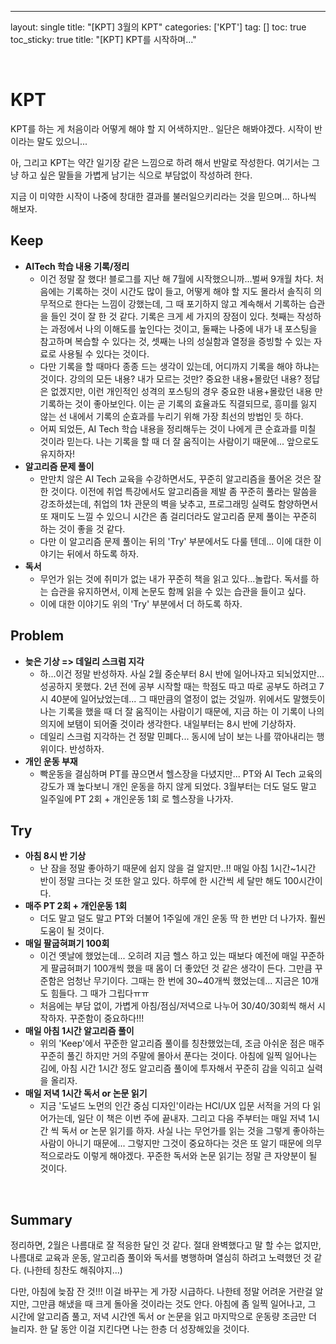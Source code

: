 ---
layout: single
title: "[KPT] 3월의 KPT"
categories: ['KPT']
tag: []
toc: true
toc_sticky: true
title: "[KPT] KPT를 시작하며..."


<br>

# KPT

KPT를 하는 게 처음이라 어떻게 해야 할 지 어색하지만.. 일단은 해봐야겠다. 시작이 반이라는 말도 있으니...

아, 그리고 KPT는 약간 일기장 같은 느낌으로 하려 해서 반말로 작성한다. 여기서는 그냥 하고 싶은 말들을 가볍게 남기는 식으로 부담없이 작성하려 한다. 

지금 이 미약한 시작이 나중에 창대한 결과를 불러일으키리라는 것을 믿으며... 하나씩 해보자. 

## Keep

* **AITech 학습 내용 기록/정리**
  * 이건 정말 잘 했다! 블로그를 지난 해 7월에 시작했으니까...벌써 9개월 차다. 처음에는 기록하는 것이 시간도 많이 들고, 어떻게 해야 할 지도 몰라서 솔직히 의무적으로 한다는 느낌이 강했는데, 그 때 포기하지 않고 계속해서 기록하는 습관을 들인 것이 잘 한 것 같다. 기록은 크게 세 가지의 장점이 있다. 첫째는 작성하는 과정에서 나의 이해도를 높인다는 것이고, 둘째는 나중에 내가 내 포스팅을 참고하며 복습할 수 있다는 것, 셋째는 나의 성실함과 열정을 증빙할 수 있는 자료로 사용될 수 있다는 것이다. 
  * 다만 기록을 할 때마다 종종 드는 생각이 있는데, 어디까지 기록을 해야 하냐는 것이다. 강의의 모든 내용? 내가 모르는 것만? 중요한 내용+몰랐던 내용? 정답은 없겠지만, 이런 개인적인 성격의 포스팅의 경우 중요한 내용+몰랐던 내용 만 기록하는 것이 좋아보인다. 이는 곧 기록의 효율과도 직결되므로, 흥미를 잃지 않는 선 내에서 기록의 순효과를 누리기 위해 가장 최선의 방법인 듯 하다. 
  * 어찌 되었든, AI Tech 학습 내용을 정리해두는 것이 나에게 큰 순효과를 미칠 것이라 믿는다. 나는 기록을 할 때 더 잘 움직이는 사람이기 때문에... 앞으로도 유지하자!
* **알고리즘 문제 풀이**
  * 만만치 않은 AI Tech 교육을 수강하면서도, 꾸준히 알고리즘을 풀어온 것은 잘 한 것이다. 이전에 취업 특강에서도 알고리즘을 제발 좀 꾸준히 풀라는 말씀을 강조하셨는데, 취업의 1차 관문의 벽을 낮추고, 프로그래밍 실력도 함양하면서 또 재미도 느낄 수 있으니 시간은 좀 걸리더라도 알고리즘 문제 풀이는 꾸준히 하는 것이 좋을 것 같다. 
  * 다만 이 알고리즘 문제 풀이는 뒤의 'Try' 부분에서도 다룰 텐데... 이에 대한 이야기는 뒤에서 하도록 하자. 
* **독서**
  * 무언가 읽는 것에 취미가 없는 내가 꾸준히 책을 읽고 있다...놀랍다. 독서를 하는 습관을 유지하면서, 이제 논문도 함께 읽을 수 있는 습관을 들이고 싶다. 
  * 이에 대한 이야기도 위의 'Try' 부분에서 더 하도록 하자. 

## Problem

* **늦은 기상 => 데일리 스크럼 지각**
  * 하...이건 정말 반성하자. 사실 2월 중순부터 8시 반에 일어나자고 되뇌었지만... 성공하지 못했다. 2년 전에 공부 시작할 때는 학점도 따고 따로 공부도 하려고  7시 40분에 일어났었는데... 그 때만큼의 열정이 없는 것일까. 위에서도 말했듯이 나는 기록을 했을 때 더 잘 움직이는 사람이기 때문에, 지금 하는 이 기록이 나의 의지에 보탬이 되어줄 것이라 생각한다. 내일부터는 8시 반에 기상하자. 
  * 데일리 스크럼 지각하는 건 정말 민폐다... 동시에 남이 보는 나를 깎아내리는 행위이다. 반성하자. 
* **개인 운동 부재**
  * 빡운동을 결심하며 PT를 끊으면서 헬스장을 다녔지만... PT와 AI Tech 교육의 강도가 꽤 높다보니 개인 운동을 하지 않게 되었다. 3월부터는 더도 덜도 말고 일주일에 PT 2회 + 개인운동 1회 로 헬스장을 나가자. 

## Try

* **아침 8시 반 기상**
  * 난 잠을 정말 좋아하기 때문에 쉽지 않을 걸 알지만..!! 매일 아침 1시간~1시간 반이 정말 크다는 것 또한 알고 있다. 하루에 한 시간씩 세 달만 해도 100시간이다. 
* **매주 PT 2회 + 개인운동 1회**
  * 더도 말고 덜도 말고 PT와 더불어 1주일에 개인 운동 딱 한 번만 더 나가자. 훨씬 도움이 될 것이다. 
* **매일 팔굽혀펴기 100회**
  * 이건 옛날에 했었는데... 오히려 지금 헬스 하고 있는 때보다 예전에 매일 꾸준하게 팔굽혀펴기 100개씩 했을 때 몸이 더 좋았던 것 같은 생각이 든다. 그만큼 꾸준함은 엄청난 무기이다. 그때는 한 번에 30~40개씩 했었는데... 지금은 10개도 힘들다. 그 때가 그립다ㅠㅠ
  * 처음에는 부담 없이, 가볍게 아침/점심/저녁으로 나누어 30/40/30회씩 해서 시작하자. 꾸준함이 중요하다!!!
* **매일 아침 1시간 알고리즘 풀이**
  * 위의 'Keep'에서 꾸준한 알고리즘 풀이를 칭찬했었는데, 조금 아쉬운 점은 매주 꾸준히 풀긴 하지만 거의 주말에 몰아서 푼다는 것이다. 아침에 일찍 일어나는 김에, 아침 시간 1시간 정도 알고리즘 풀이에 투자해서 꾸준히 감을 익히고 실력을 올리자. 
* **매일 저녁 1시간 독서 or 논문 읽기**
  * 지금 '도널드 노먼의 인간 중심 디자인'이라는 HCI/UX 입문 서적을 거의 다 읽어가는데, 일단 이 책은 이번 주에 끝내자. 그리고 다음 주부터는 매일 저녁 1시간 씩 독서 or 논문 읽기를 하자. 사실 나는 무언가를 읽는 것을 그렇게 좋아하는 사람이 아니기 때문에... 그렇지만 그것이 중요하다는 것은 또 알기 때문에 의무적으로라도 이렇게 해야겠다. 꾸준한 독서와 논문 읽기는 정말 큰 자양분이 될 것이다. 

<br>

## Summary

정리하면, 2월은 나름대로 잘 적응한 달인 것 같다. 절대 완벽했다고 말 할 수는 없지만, 나름대로 교육과 운동, 알고리즘 풀이와 독서를 병행하며 열심히 하려고 노력했던 것 같다. (나한테 칭찬도 해줘야지...)

다만, 아침에 늦잠 잔 것!!! 이걸 바꾸는 게 가장 시급하다. 나한테 정말 어려운 거란걸 알지만, 그만큼 해냈을 때 크게 돌아올 것이라는 것도 안다. 아침에 좀 일찍 일어나고, 그 시간에 알고리즘 풀고, 저녁 시간엔 독서 or 논문을 읽고 마지막으로 운동량 조금만 더 늘리자. 한 달 동안 이걸 지킨다면 나는 한층 더 성장해있을 것이다.  





